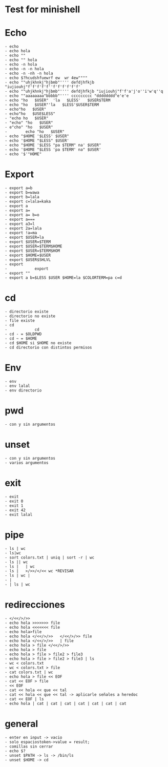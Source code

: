 # Test for minishell

# Echo
    - echo
    - echo hola
    - echo ""
    - echo "" hola
    - echo -n hola
    - echo -n -n hola
    - echo -n -nh -n hola
    - echo $?hcudshfuewrf ew  wr 4ew""""
    - echo ""uhjkhnkj"hjbmb"'''' defdjhfkjb "iujiouhj"f'f'f'f'f''f'f'f'f'f'f'
    - echo ""uhjkhnkj"hjbmb"'''' defdjhfkjb "iujiouhj"f'f'a'j'o''i'w'q''q
    - echo ""aaaaaaaa"bbbbb"'''' ccccccccc "dddddddd"e'e'e
    - echo "ho   $USER"  'la   $LESS'   $USER$TERM
    - echo "ho   $USER"'la   $LESS'$USER$TERM
    - echo"ho   $USER"
    - echo"ho   $USE$LESS"
    - "echo ho   $USER"
    - "echo" "ho   $USER"
    - e"cho" "ho   $USER"
    -        echo "ho   $USER"
    - echo "$HOME '$LESS' $USER"
    - echo '$HOME "$LESS" $USER'
    - echo "$HOME '$LESS "pa $TERM" na' $USER"
    - echo '$HOME "$LESS 'pa $TERM' na" $USER'
    - echo '$'"HOME"

# Export
    - export a=b
    - export b=wawa
    - export b=lala
    - export c=lala=kaka
    - export a
    - export a=
    - export a= b=o
    - export a===
    - export a3=l
    - export 2a=lala
    - export !a=ma
    - export $USER=la
    - export $USER=$TERM
    - export $USER=$TERM$HOME
    - export $USER=$TERM$HOM
    - export $HOME=$USER
    - export $USER$SHLVL
    - export
    -            export
    - export ""
    - export a b=$LESS $USER $HOME=la $COLORTERM=pa c=d

# cd
    - directorio existe
    - directorio no existe
    - file existe
    - cd
    -            cd
    - cd - = $OLDPWD
    - cd ~ = $HOME
    - cd $HOME si $HOME no existe
    - cd directorio con distintos permisos

# Env
    - env
    - env lalal
    - env directorio

# pwd
    - con y sin argumentos

# unset
    - con y sin argumentos
    - varios argumentos

# exit 
    - exit
    - exit 0
    - exit 1
    - exit 42
    - exit lalal

# pipe
    - ls | wc
    - ls|wc
    - sort colors.txt | uniq | sort -r | wc
    - ls || wc
    - ls |   | wc
    - ls |   >/>>/</<< wc *REVISAR
    - ls | wc |
    - |
    - | ls | wc

# redirecciones
    - </<</>/>>
    - echo hola >>>>>>> file
    - echo hola <<<<<<< file
    - echo hola>file
    - echo hola </<</>/>>   </<</>/>> file
    - echo hola </<</>/>>   | file
    - echo hola > file </<</>/>>
    - echo hola > file
    - echo hola > file > file2 > file3
    - echo hola > file > file2 > file3 | ls
    - wc < colors.txt
    - wc < colors.txt > file
    - cat colors.txt | wc
    - echo hola > file << EOF
    - cat << EOF > file
    - << EOF
    - cat << hola << que << tal
    - cat << hola << que << tal -> aplicarle señales a heredoc
    - cat << EOF | ls
    - echo hola | cat | cat | cat | cat | cat | cat | cat

# general
    - enter en input -> vacio
    - solo espaciostoken->value = result;
    - comillas sin cerrar
    - echo $?
    - unset $PATH -> ls -> /bin/ls
    - unset $HOME -> cd